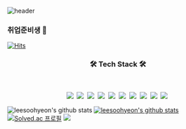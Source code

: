 ![header](https://capsule-render.vercel.app/api?type=wave&color=auto&height=300&section=header&text=LeeSooHyeon&fontSize=90)
### 취업준비생 👋
[![Hits](https://hits.seeyoufarm.com/api/count/incr/badge.svg?url=https%3A%2F%2Fgithub.com%2Fleesoohyeon&count_bg=%3776AB&title_bg=%23555555&icon=&icon_color=%3776AB&title=hits&edge_flat=false)](https://hits.seeyoufarm.com)
<h3 align="center"><b>🛠 Tech Stack 🛠</b></h3>
</br>
<p align="center">
<img src="https://img.shields.io/badge/JAVA-007396?style=flat-square&logo=java&logoColor=white">&nbsp
<img src="https://img.shields.io/badge/csharp-00599C?style=flat-square&logo=C%20Sharp&logoColor=white">&nbsp
<img src="https://img.shields.io/badge/html5-E34F26?style=flat-square&logo=html5&logoColor=white">&nbsp
<img src="https://img.shields.io/badge/python-3776AB?style=flat-square&logo=python&logoColor=white">&nbsp
<img src="https://img.shields.io/badge/javascript-F7DF1E?style=flat-square&logo=javascript&logoColor=black">&nbsp
<img src="https://img.shields.io/badge/css-1572B6?style=flat-square&logo=css3&logoColor=white">&nbsp
<img src="https://img.shields.io/badge/spring-6DB33F?style=flat-square&logo=spring&logoColor=white">&nbsp
<img src="https://img.shields.io/badge/react-61DAFB?style=flat-square&logo=react&logoColor=black">&nbsp
<img src="https://img.shields.io/badge/oracle-F80000?style=flat-squaree&logo=oracle&logoColor=white">&nbsp
<img src="https://img.shields.io/badge/mysql-4479A1?style=flat-square&logo=mysql&logoColor=white">&nbsp
</p>

![leesoohyeon's github stats](https://github-readme-stats.vercel.app/api?username=leesoohyeon&show_icons=true)
[![leesoohyeon's github stats](https://github-readme-stats.vercel.app/api/top-langs/?username=leesoohyeon&show_icons=true&hide_border=true&title_color=004386&icon_color=004386&layout=compact)](https://github.com/leesoohyeon)
[![Solved.ac 프로필](http://mazassumnida.wtf/api/v2/generate_badge?boj=ehfrhfo402)](https://solved.ac/{ehfrhfo402})
<img src="http://mazandi.herokuapp.com/api?handle=ehfrhfo402&theme=default"/>
<!--
**leesoohyeon/leesoohyeon** is a ✨ _special_ ✨ repository because its `README.md` (this file) appears on your GitHub profile.

Here are some ideas to get you started:

- 🔭 I’m currently working on ...
- 🌱 I’m currently learning ...
- 👯 I’m looking to collaborate on ...
- 🤔 I’m looking for help with ...
- 💬 Ask me about ...
- 📫 How to reach me: ...
- 😄 Pronouns: ...
- ⚡ Fun fact: ...
-->
